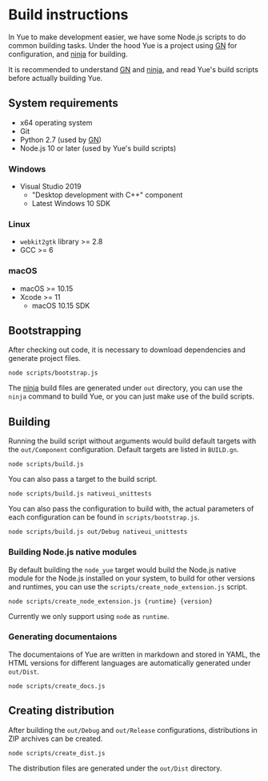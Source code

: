 # Build instructions

In Yue to make development easier, we have some Node.js scripts to do common
building tasks. Under the hood Yue is a project using [GN][gn] for
configuration, and [ninja][ninja] for building.

It is recommended to understand [GN][gn] and [ninja][ninja], and read Yue's
build scripts before actually building Yue.

## System requirements

* x64 operating system
* Git
* Python 2.7 (used by [GN][gn])
* Node.js 10 or later (used by Yue's build scripts)

### Windows

* Visual Studio 2019
  * "Desktop development with C++" component
  * Latest Windows 10 SDK

### Linux

* `webkit2gtk` library >= 2.8
* GCC >= 6

### macOS

* macOS >= 10.15
* Xcode >= 11
  * macOS 10.15 SDK

## Bootstrapping

After checking out code, it is necessary to download dependencies and generate
project files.

```
node scripts/bootstrap.js
```

The [ninja][ninja] build files are generated under `out` directory, you can use
the `ninja` command to build Yue, or you can just make use of the build scripts.

## Building

Running the build script without arguments would build default targets with the
`out/Component` configuration. Default targets are listed in `BUILD.gn`.

```
node scripts/build.js
```

You can also pass a target to the build script.

```
node scripts/build.js nativeui_unittests
```

You can also pass the configuration to build with, the actual parameters of each
configuration can be found in `scripts/bootstrap.js`.

```
node scripts/build.js out/Debug nativeui_unittests
```

### Building Node.js native modules

By default building the `node_yue` target would build the Node.js native module
for the Node.js installed on your system, to build for other versions and
runtimes, you can use the `scripts/create_node_extension.js` script.

```
node scripts/create_node_extension.js {runtime} {version}
```

Currently we only support using `node` as `runtime`.

### Generating documentaions

The documentaions of Yue are written in markdown and stored in YAML, the HTML
versions for different languages are automatically generated under `out/Dist`.

```
node scripts/create_docs.js
```

## Creating distribution

After building the `out/Debug` and `out/Release` configurations, distributions
in ZIP archives can be created.

```
node scripts/create_dist.js
```

The distribution files are generated under the `out/Dist` directory.

[gn]: https://chromium.googlesource.com/chromium/src/+/master/tools/gn/README.md
[ninja]: https://ninja-build.org
